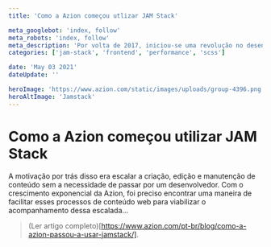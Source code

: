 ```yaml
---
title: 'Como a Azion começou utlizar JAM Stack'

meta_googlebot: 'index, follow'
meta_robots: 'index, follow'
meta_description: 'Por volta de 2017, iniciou-se uma revolução no desenvolvimento de páginas web. Depois da adoção do mercado dos Static Site Generators nos times de engenharia e da imensa economia no orçamento de infraestrutura, veio a questão de levar essa revolução para times menos técnicos, como Marketing, Copywriters, Demand Generation, Product Marketing...'
categories: ['jam-stack', 'frontend', 'performance', 'scss']

date: 'May 03 2021'
dateUpdate: ''

heroImage: 'https://www.azion.com/static/images/uploads/group-4396.png'
heroAltImage: 'Jamstack'
---
```


# Como a Azion começou utilizar JAM Stack

A motivação por trás disso era escalar a criação, edição e manutenção de conteúdo sem a necessidade de passar por um desenvolvedor. Com o crescimento exponencial da Azion, foi preciso encontrar uma maneira de facilitar esses processos de conteúdo web para viabilizar o acompanhamento dessa escalada...

> (Ler artigo completo)[https://www.azion.com/pt-br/blog/como-a-azion-passou-a-usar-jamstack/].
